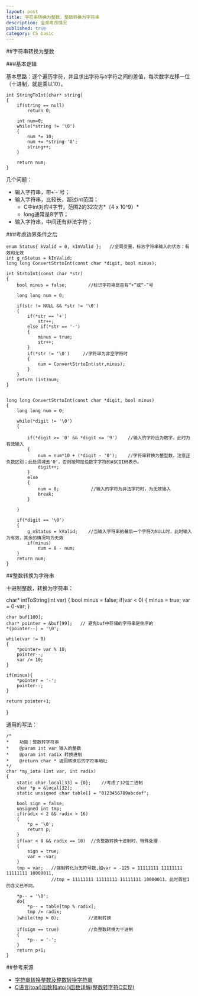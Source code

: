 ```yaml
---
layout: post
title: 字符串转换为整数，整数转换为字符串
description: 全面考虑情况
published: true
category: CS basic
---
```



##字符串转换为整数


###基本逻辑

基本思路：逐个遍历字符，并且求出字符与`0`字符之间的差值，每次数字左移一位（十进制，就是乘以10）。

	int StringToInt(char* string)
	{
		if(string == null)
			return 0;

		int num=0;
		while(*string != '\0')
		{
			num *= 10;
			num += *string-'0';
			string++;
		}

		return num;
	}

几个问题：

* 输入字符串，带`+`\`-`号；
* 输入字符串，比较长，超过int范围；
	* C中int对应4字节，范围2的32次方*（4 x 10^9）*
	* long通常是8字节；
* 输入字符串，中间还有非法字符；





###考虑边界条件之后


	enum Status{ kValid = 0, kInValid };   //全局变量，标志字符串输入的状态：有效和无效
	int g_nStatus = kInValid;
	long long ConvertStrtoInt(const char *digit, bool minus);

	int StrtoInt(const char *str)
	{
		bool minus = false;        //标识字符串是否有“+”或“-”号

		long long num = 0;

		if(str != NULL && *str != '\0')
		{
			if(*str == '+')
				str++;
			else if(*str == '-')
			{
				minus = true;
				str++;
			}
			if(*str != '\0')     //字符串为非空字符时
			{
				num = ConvertStrtoInt(str,minus);
			}
		}
		return (int)num;
	}


	long long ConvertStrtoInt(const char *digit, bool minus)
	{
		long long num = 0;

		while(*digit != '\0')
		{

			if(*digit >= '0' && *digit <= '9')    //输入的字符应为数字，此时为有效输入
			{
				num = num*10 + (*digit - '0');    //字符串转换为整型数，注意正负数区别；此处须减去'0'，否则按阿拉伯数字字符的ASCII码表示。
				digit++;
			}
			else
			{
				num = 0;            //输入的字符为非法字符时，为无效输入
				break;
			}

		}

		if(*digit == '\0')  
		{
			g_nStatus = kValid;    //当输入字符串的最后一个字符为NULL时，此时输入为有效，其余的情况均为无效
			if(minus)
				num = 0 - num;
		}
		return num;
	}







##整数转换为字符串


十进制整数，转换为字符串：


char* intToString(int var)
{
	bool minus = false;
	if(var < 0)
	{
		minus = true;
		var = 0-var;
	}

	char buf[100];
	char* pointer = &buf[99];	// 避免buf中存储的字符串是倒序的
	*(pointer--) = '\0';

	while(var != 0)
	{
		*pointer= var % 10;
		pointer--;
		var /= 10;
	}

	if(minus){
		*pointer = '-';
		pointer--;
	}

	return pointer+1;
}



通用的写法：

	/*
	*    功能：整数转字符串
	*    @param int var 输入的整数
	*    @param int radix 转换进制 
	*    @return char * 返回转换后的字符串地址
	*/
	char *my_iota (int var, int radix)
	{
		static char local[33] = {0};    //考虑了32位二进制
		char *p = &local[32];
		static unsigned char table[] = "0123456789abcdef";

		bool sign = false;
		unsigned int tmp;
		if(radix < 2 && radix > 16)
		{
			*p = '\0';
			return p;
		}
		if(var < 0 && radix == 10)  //负整数转换十进制时，特殊处理
		{
			sign = true;
			var = -var;             
		}
		tmp = var;   //强制转化为无符号数,如var = -125 = 11111111 11111111 11111111 10000011,
					 //tmp = 11111111 11111111 11111111 10000011，此时首位1的含义已不同。

		*p-- = '\0';
		do{
			*p-- = table[tmp % radix]; 
			tmp /= radix;
		}while(tmp > 0);           //进制转换

		if(sign == true)           //负整数转换为十进制
		{
			*p-- = '-';
		}
		return p+1;
	}
















##参考来源

* [字符串转换整数及整数转换字符串][字符串转换整数及整数转换字符串]
* [C语言itoa()函数和atoi()函数详解(整数转字符C实现)][C语言itoa()函数和atoi()函数详解(整数转字符C实现)]









[NingG]:    http://ningg.github.com  "NingG"

[字符串转换整数及整数转换字符串]:						http://www.cnblogs.com/liu-jun/archive/2013/02/21/2921236.html
[C语言itoa()函数和atoi()函数详解(整数转字符C实现)]:		http://www.cnblogs.com/bluestorm/p/3168719.html













